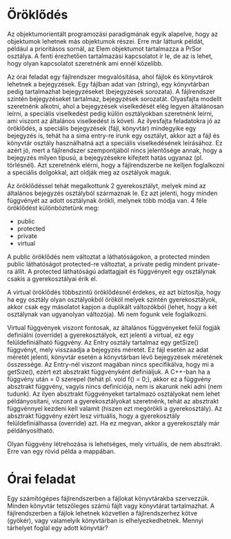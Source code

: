 # Öröklődés

Az objektumorientált programozási paradigmának egyik alapelve, hogy az objektumok lehetnek más objektumok részei.
Erre már láttunk példát, például a prioritásos sornál, az Elem objektumot tartalmazza a PrSor osztálya.
A fenti érezhetően tartalmazási kapcsolatot ír le, de az is lehet, hogy olyan kapcsolatot szeretnénk ami ennél közelibb.

Az órai feladat egy fájlrendszer megvalósítása, ahol fájlok és könyvtárok lehetnek a bejegyzések. Egy fájlban adat van (string), egy könyvtárban pedig tartalmazhat bejegyzéseket (bejegyzések sorozata). A fájlrendszer szintén bejegyzéseket tartalmaz, bejegyzések sorozatát.
Olyasfajta modellt szeretnénk alkotni, ahol a bejegyzések viselkedését elég legyen általánosan leírni, a speciális viselkedést pedig külön osztályokban szeretnénk leírni, ami viszont az általános viselkedést is követi.
Az ilyesfajta feladatokra jó az öröklődés, a speciális bejegyzések (fájl, könyvtár) mindegyike egy bejegyzés is, tehát ha a sima entry-re írunk egy osztályt, akkor azt a fájl és könyvtár osztály használhatná azt a speciális viselkedésének leírásához.
Ez azért jó, mert a fájlrendszer szempontjából nincs jelentősége annak, hogy a bejegyzés milyen típusú, a bejegyzésekre kifejtett hatás ugyanaz (pl. törlésnél).
Azt szeretnénk elérni, hogy a fájlrendszerbe ne kelljen foglalkozni a speciális dolgokkal, azt oldják meg az osztályok maguk.

Az öröklődéssel tehát megalkottunk 2 gyerekosztályt, melyek mind az általános bejegyzés osztályból származnak le.
Ez azt jelenti, hogy minden függvényét az adott osztálynak örökli, melynek több módja van. 4 féle öröklődést különböztetünk meg:
* public
* protected
* private
* virtual

A public öröklődés nem változtat a láthatóságokon, a protected minden public láthatóságot protected-re változtat, a private pedig mindent private-ra állít.
A protected láthatóságú adattagjait és függvényeit egy osztálynak csakis a gyerekosztályai érik el.

A virtual öröklődés többszintű öröklődésnél érdekes, ez azt biztosítja, hogy ha egy osztály olyan osztályokból örököl melyek szintén gyerekosztályok, akkor csak egy másolatot kapjon a duplikált változókból (lehet, hogy a két osztálynak van ugyanolyan változója).
Mi nem fogunk vele foglalkozni.

Virtual függvények viszont fontosak, az általános függvényeket felül fogják definiálni (override) a gyerekosztályok, ezt jelenti a virtual, ez egy felüldefiniálható függvény. Az Entry osztály tartalmaz egy getSize() függvényt, mely visszaadja a bejegyzés méretét. Ez fájl esetén az adat méretét jelenti, könyvtár esetén a könyvtárban lévő bejegyzések méretének összessége. Az Entry-nél viszont magában nincs specifikálva, hogy mi a getSize(), ezért ezt absztrakt függvényként definiáljuk.
A C++-ban ha a függvény után = 0 szerepel (tehát pl. void f() = 0;), akkor ez a függvény absztrakt függvény, vagyis nincs definíciója, nem is akarunk neki adni (nem tudunk).
Az ilyen absztrakt függvényeket tartalmazó osztályokat nem lehet példányosítani, viszont a gyerekosztályokat szeretnénk, tehát az absztrakt függvénnyel kezdeni kell valamit (hiszen ezt megörökli a gyerekosztály).
Az absztrakt függvény ezért lesz virtuális, hogy a gyerekosztály felüldefiniálhassa (override) azt. Ha ez megvan, akkor a gyerekosztály már példányosítható.

Olyan függvény létrehozása is lehetséges, mely virtuális, de nem absztrakt. Erre van egy rövid példa a mappában.

# Órai feladat
Egy számítógépes fájlrendszerben a fájlokat könyvtárakba szervezzük. Minden könyvtár
tetszőleges számú fájlt vagy könyvtárat tartalmazhat. A fájlrendszerben a fájlok lehetnek
közvetlen a fájlrendszerhez kötve (gyökér), vagy valamelyik könyvtárban is
elhelyezkedhetnek. Mennyi tárhelyet foglal egy adott könyvtár?
